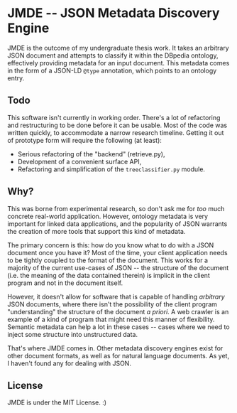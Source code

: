 JMDE -- JSON Metadata Discovery Engine
===============================

JMDE is the outcome of my undergraduate thesis work. It takes an arbitrary JSON
document and attempts to classify it within the DBpedia ontology, effectively
providing metadata for an input document. This metadata comes in the form of a
JSON-LD `@type` annotation, which points to an ontology entry.

Todo
----
This software isn't currently in working order. There's a lot of refactoring
and restructuring to be done before it can be usable. Most of the code was
written quickly, to accommodate a narrow research timeline. Getting it out of
prototype form will require the following (at least):

* Serious refactoring of the "backend" (retrieve.py),
* Development of a convenient surface API,
* Refactoring and simplification of the `treeclassifier.py` module.

Why?
----
This was borne from experimental research, so don't ask me for *too* much
concrete real-world application. However, ontology metadata is very important
for linked data applications, and the popularity of JSON warrants the creation
of more tools that support this kind of metadata.

The primary concern is this: how do you know what to do with a JSON document
once you have it? Most of the time, your client application needs to be tightly
coupled to the format of the document. This works for a majority of the current
use-cases of JSON -- the structure of the document (i.e. the meaning of the
data contained therein) is implicit in the client program and not in the
document itself.

However, it doesn't allow for software that is capable of handling *arbitrary*
JSON documents, where there isn't the possibility of the client program
"understanding" the structure of the document *a priori*. A web crawler is an
example of a kind of program that might need this manner of flexibility.
Semantic metadata can help a lot in these cases -- cases where we need to
inject some structure into unstructured data.

That's where JMDE comes in. Other metadata discovery engines exist for other
document formats, as well as for natural language documents. As yet, I
haven't found any for dealing with JSON.

License
-------
JMDE is under the MIT License. :)
